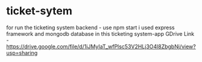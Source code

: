 # ticket-sytem
for run the ticketing system backend - use npm start
i used express framework and mongodb database in this ticketing system-app
GDrive Link - https://drive.google.com/file/d/1iJMyIaT_wfPlsc53V2HLj3O4l8ZbgbNj/view?usp=sharing
